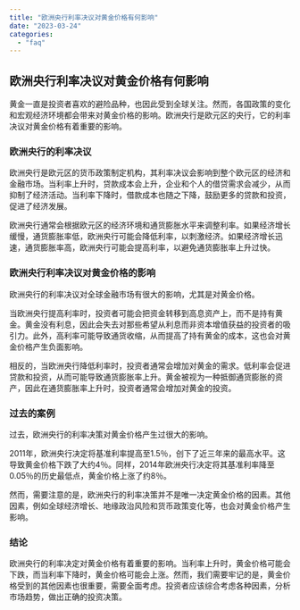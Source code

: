 ```yaml
---
title: "欧洲央行利率决议对黄金价格有何影响"
date: "2023-03-24"
categories: 
  - "faq"
---
```


## 欧洲央行利率决议对黄金价格有何影响

黄金一直是投资者喜欢的避险品种，也因此受到全球关注。然而，各国政策的变化和宏观经济环境都会带来对黄金价格的影响。欧洲央行是欧元区的央行，它的利率决议对黄金价格有着重要的影响。

### 欧洲央行的利率决议

欧洲央行是欧元区的货币政策制定机构，其利率决议会影响到整个欧元区的经济和金融市场。当利率上升时，贷款成本会上升，企业和个人的借贷需求会减少，从而抑制了经济活动。当利率下降时，借款成本也随之下降，鼓励更多的贷款和投资，促进了经济发展。

欧洲央行通常会根据欧元区的经济环境和通货膨胀水平来调整利率。如果经济增长缓慢，通货膨胀率低，欧洲央行可能会降低利率，以刺激经济。如果经济增长迅速，通货膨胀率高，欧洲央行可能会提高利率，以避免通货膨胀率上升过快。

### 欧洲央行利率决议对黄金价格的影响

欧洲央行的利率决议对全球金融市场有很大的影响，尤其是对黄金价格。

当欧洲央行提高利率时，投资者可能会把资金转移到高息资产上，而不是持有黄金。黄金没有利息，因此会失去对那些希望从利息而非资本增值获益的投资者的吸引力。此外，高利率可能导致通货收缩，从而提高了持有黄金的成本，这也会对黄金价格产生负面影响。

相反的，当欧洲央行降低利率时，投资者通常会增加对黄金的需求。低利率会促进贷款和投资，从而可能导致通货膨胀率上升。黄金被视为一种抵御通货膨胀的资产，因此在通货膨胀率上升时，投资者通常会增加对黄金的投资。

### 过去的案例

过去，欧洲央行的利率决策对黄金价格产生过很大的影响。

2011年，欧洲央行决定将基准利率提高至1.5％，创下了近三年来的最高水平。这导致黄金价格下跌了大约4％。同样，2014年欧洲央行决定将其基准利率降至0.05％的历史最低点，黄金价格上涨了约8％。

然而，需要注意的是，欧洲央行的利率决策并不是唯一决定黄金价格的因素。其他因素，例如全球经济增长、地缘政治风险和货币政策变化等，也会对黄金价格产生影响。

### 结论

欧洲央行的利率决定对黄金价格有着重要的影响。当利率上升时，黄金价格可能会下跌，而当利率下降时，黄金价格可能会上涨。然而，我们需要牢记的是，黄金价格受到的其他因素也很重要，需要全面考虑。投资者应该综合考虑各种因素，分析市场趋势，做出正确的投资决策。
